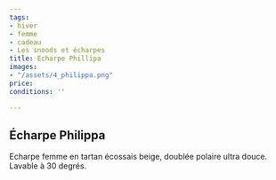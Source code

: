 ```yaml
---
tags:
- hiver
- femme
- cadeau
- Les snoods et écharpes
title: Echarpe Phillipa
images:
- "/assets/4_philippa.png"
price: 
conditions: ''

---
```

## Écharpe Philippa

Echarpe femme en tartan écossais beige, doublée polaire ultra douce. Lavable à 30 degrés.